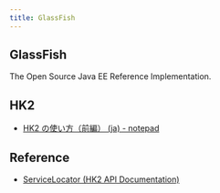 ```yaml
---
title: GlassFish
---
```


## GlassFish
The Open Source Java EE Reference Implementation.

## HK2
* [HK2 の使い方（前編） (ja) - notepad](http://www.coppermine.jp/docs/notepad/2014/12/hk2-1.html)



## Reference
* [ServiceLocator (HK2 API Documentation)](https://javaee.github.io/hk2/apidocs/org/glassfish/hk2/api/ServiceLocator.html)

